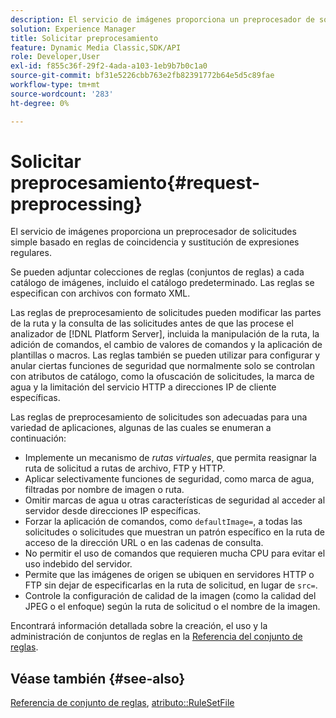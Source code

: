 ```yaml
---
description: El servicio de imágenes proporciona un preprocesador de solicitudes simple basado en reglas de coincidencia y sustitución de expresiones regulares.
solution: Experience Manager
title: Solicitar preprocesamiento
feature: Dynamic Media Classic,SDK/API
role: Developer,User
exl-id: f855c36f-29f2-4ada-a103-1eb9b7b0c1a0
source-git-commit: bf31e5226cbb763e2fb82391772b64e5d5c89fae
workflow-type: tm+mt
source-wordcount: '283'
ht-degree: 0%

---
```


# Solicitar preprocesamiento{#request-preprocessing}

El servicio de imágenes proporciona un preprocesador de solicitudes simple basado en reglas de coincidencia y sustitución de expresiones regulares.

Se pueden adjuntar colecciones de reglas (conjuntos de reglas) a cada catálogo de imágenes, incluido el catálogo predeterminado. Las reglas se especifican con archivos con formato XML.

Las reglas de preprocesamiento de solicitudes pueden modificar las partes de la ruta y la consulta de las solicitudes antes de que las procese el analizador de [!DNL Platform Server], incluida la manipulación de la ruta, la adición de comandos, el cambio de valores de comandos y la aplicación de plantillas o macros. Las reglas también se pueden utilizar para configurar y anular ciertas funciones de seguridad que normalmente solo se controlan con atributos de catálogo, como la ofuscación de solicitudes, la marca de agua y la limitación del servicio HTTP a direcciones IP de cliente específicas.

Las reglas de preprocesamiento de solicitudes son adecuadas para una variedad de aplicaciones, algunas de las cuales se enumeran a continuación:

* Implemente un mecanismo de *rutas virtuales*, que permita reasignar la ruta de solicitud a rutas de archivo, FTP y HTTP.
* Aplicar selectivamente funciones de seguridad, como marca de agua, filtradas por nombre de imagen o ruta.
* Omitir marcas de agua u otras características de seguridad al acceder al servidor desde direcciones IP específicas.
* Forzar la aplicación de comandos, como `defaultImage=`, a todas las solicitudes o solicitudes que muestran un patrón específico en la ruta de acceso de la dirección URL o en las cadenas de consulta.
* No permitir el uso de comandos que requieren mucha CPU para evitar el uso indebido del servidor.
* Permite que las imágenes de origen se ubiquen en servidores HTTP o FTP sin dejar de especificarlas en la ruta de solicitud, en lugar de `src=`.
* Controle la configuración de calidad de la imagen (como la calidad del JPEG o el enfoque) según la ruta de solicitud o el nombre de la imagen.

Encontrará información detallada sobre la creación, el uso y la administración de conjuntos de reglas en la [Referencia del conjunto de reglas](../../../../../is-api/image-catalog/image-serving-api-ref/c-image-catalog-reference/c-rule-set-reference/c-rule-set-reference.md#concept-3e5058cf3507470b82cac638df23ea8e).

## Véase también {#see-also}

[Referencia de conjunto de reglas](../../../../../is-api/image-catalog/image-serving-api-ref/c-image-catalog-reference/c-rule-set-reference/c-rule-set-reference.md#concept-3e5058cf3507470b82cac638df23ea8e), [atributo::RuleSetFile](../../../../../is-api/image-catalog/image-serving-api-ref/c-image-catalog-reference/c-overview/c-file-formats/r-rule-set-files.md#reference-3e54cb5f4d74411a84889fed056ac093)
